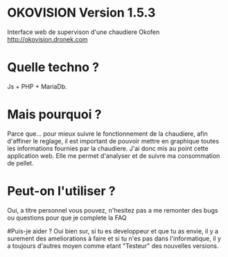 # OKOVISION Version 1.5.3
Interface web de supervison d'une chaudiere Okofen
http://okovision.dronek.com

# Quelle techno ?
Js + PHP + MariaDb.

# Mais pourquoi ?
Parce que...
pour mieux suivre le fonctionnement de la chaudiere, afin d'affiner le reglage, il est important de pouvoir
mettre en graphique toutes les informations fournies par la chaudiere.
J'ai donc mis au point cette application web. Elle me permet d'analyser et de suivre ma consommation de pellet.

# Peut-on l'utiliser ?
Oui, a titre personnel vous pouvez, n'hesitez pas a me remonter des bugs ou questions pour que je complete la FAQ

#Puis-je aider ?
Oui bien sur, si tu es developpeur et que tu as envie, il y a surement des ameliorations à faire
et si tu n'es pas dans l'informatique, il y a toujours d'autres moyen comme etant "Testeur" des nouvelles versions.

